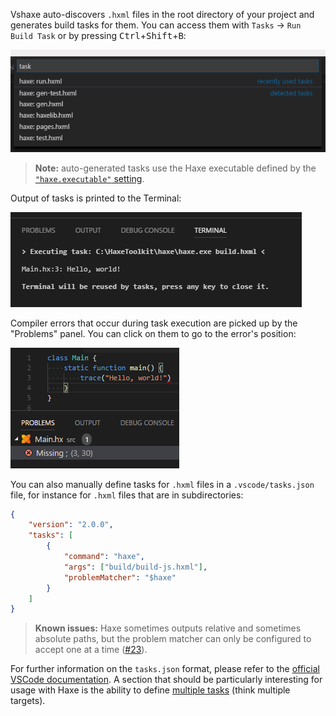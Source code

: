 Vshaxe auto-discovers `.hxml` files in the root directory of your project and generates build tasks for them. You can access them with `Tasks` -> `Run Build Task` or by pressing <kbd>Ctrl</kbd>+<kbd>Shift</kbd>+<kbd>B</kbd>:

![](images/build-tasks/auto-detected-tasks.png)

>**Note:** auto-generated tasks use the Haxe executable defined by the [`"haxe.executable"` setting](/vshaxe/vshaxe/wiki/Configuration).

Output of tasks is printed to the Terminal:

![](images/build-tasks/terminal.png)

Compiler errors that occur during task execution are picked up by the "Problems" panel. You can click on them to go to the error's position:

![](images/build-tasks/problems-panel.png)

You can also manually define tasks for `.hxml` files in a `.vscode/tasks.json` file, for instance for `.hxml` files that are in subdirectories:

```json
{
    "version": "2.0.0",
    "tasks": [
        {
            "command": "haxe",
            "args": ["build/build-js.hxml"],
            "problemMatcher": "$haxe"
        }
    ]
}
```

>**Known issues:** Haxe sometimes outputs relative and sometimes absolute paths, but the problem matcher can only be configured to accept one at a time ([#23](https://github.com/vshaxe/vshaxe/issues/23)).

For further information on the `tasks.json` format, please refer to the [official VSCode documentation](https://code.visualstudio.com/docs/editor/tasks). A section that should be particularly interesting for usage with Haxe is the ability to define [multiple tasks](https://code.visualstudio.com/docs/editor/tasks#_command-and-tasks) (think multiple targets).
